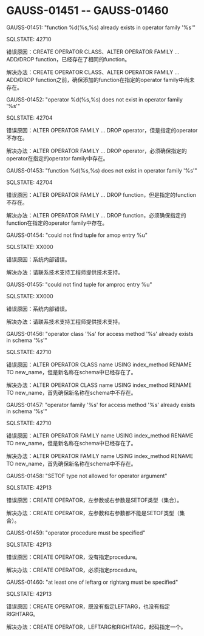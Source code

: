 # GAUSS-01451 -- GAUSS-01460<a name="ZH-CN_TOPIC_0302073677"></a>

GAUSS-01451: "function %d\(%s,%s\) already exists in operator family '%s'"

SQLSTATE: 42710

错误原因：CREATE OPERATOR CLASS、ALTER OPERATOR FAMILY ... ADD/DROP function，已经存在了相同的function。

解决办法：CREATE OPERATOR CLASS、ALTER OPERATOR FAMILY ... ADD/DROP function之前，确保添加的function在指定的operator family中尚未存在。

GAUSS-01452: "operator %d\(%s,%s\) does not exist in operator family '%s'"

SQLSTATE: 42704

错误原因：ALTER OPERATOR FAMILY ... DROP operator，但是指定的operator不存在。

解决办法：ALTER OPERATOR FAMILY ... DROP operator，必须确保指定的operator在指定的operator family中存在。

GAUSS-01453: "function %d\(%s,%s\) does not exist in operator family '%s'"

SQLSTATE: 42704

错误原因：ALTER OPERATOR FAMILY ... DROP function，但是指定的function不存在。

解决办法：ALTER OPERATOR FAMILY ... DROP function，必须确保指定的function在指定的operator family中存在。

GAUSS-01454: "could not find tuple for amop entry %u"

SQLSTATE: XX000

错误原因：系统内部错误。

解决办法：请联系技术支持工程师提供技术支持。

GAUSS-01455: "could not find tuple for amproc entry %u"

SQLSTATE: XX000

错误原因：系统内部错误。

解决办法：请联系技术支持工程师提供技术支持。

GAUSS-01456: "operator class '%s' for access method '%s' already exists in schema '%s'"

SQLSTATE: 42710

错误原因：ALTER OPERATOR CLASS name USING index\_method RENAME TO new\_name，但是新名称在schema中已经存在了。

解决办法：ALTER OPERATOR CLASS name USING index\_method RENAME TO new\_name，首先确保新名称在schema中不存在。

GAUSS-01457: "operator family '%s' for access method '%s' already exists in schema '%s'"

SQLSTATE: 42710

错误原因：ALTER OPERATOR FAMILY name USING index\_method RENAME TO new\_name，但是新名称在schema中已经存在了。

解决办法：ALTER OPERATOR FAMILY name USING index\_method RENAME TO new\_name，首先确保新名称在schema中不存在。

GAUSS-01458: "SETOF type not allowed for operator argument"

SQLSTATE: 42P13

错误原因：CREATE OPERATOR，左参数或右参数是SETOF类型（集合）。

解决办法：CREATE OPERATOR，左参数和右参数都不能是SETOF类型（集合）。

GAUSS-01459: "operator procedure must be specified"

SQLSTATE: 42P13

错误原因：CREATE OPERATOR，没有指定procedure。

解决办法：CREATE OPERATOR，必须指定procedure。

GAUSS-01460: "at least one of leftarg or rightarg must be specified"

SQLSTATE: 42P13

错误原因：CREATE OPERATOR，既没有指定LEFTARG，也没有指定RIGHTARG。

解决办法：CREATE OPERATOR，LEFTARG和RIGHTARG，起码指定一个。

